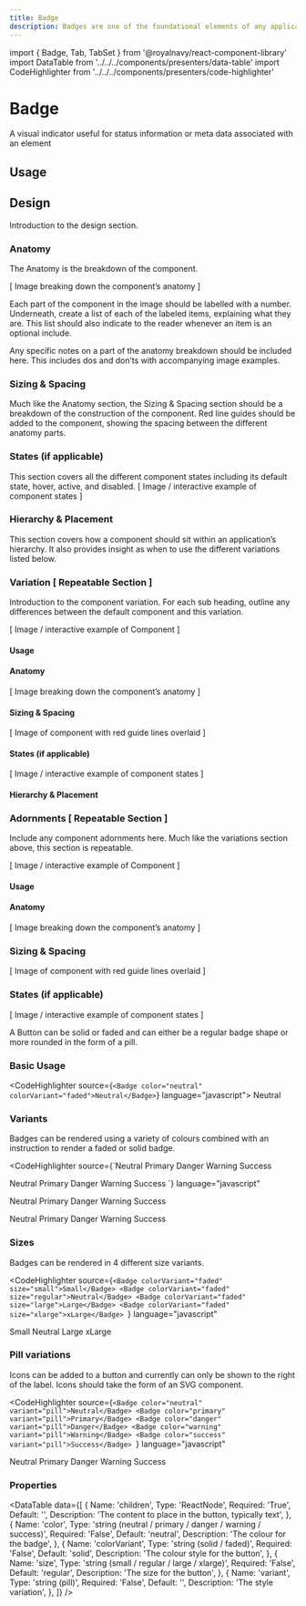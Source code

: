 ```yaml
---
title: Badge
description: Badges are one of the foundational elements of any application.
---
```


import { Badge, Tab, TabSet } from '@royalnavy/react-component-library'
import DataTable from '../../../components/presenters/data-table'
import CodeHighlighter from '../../../components/presenters/code-highlighter'


# Badge
A visual indicator useful for status information or meta data associated with an element

## Usage

<TabSet>

<Tab title="Design">

  ## Design
  Introduction to the design section.

  ### Anatomy
  The Anatomy is the breakdown of the component.

  [ Image breaking down the component’s anatomy ]

  Each part of the component in the image should be labelled with a number. Underneath, create a list of each of the labeled items, explaining what they are. This list should also indicate to the reader whenever an item is an optional include.

  Any specific notes on a part of the anatomy breakdown should be included here. This includes dos and don’ts with accompanying image examples.

  ### Sizing & Spacing
  Much like the Anatomy section, the Sizing & Spacing section should be a breakdown of the construction of the component. Red line guides should be added to the component, showing the spacing between the different anatomy parts.

  ### States (if applicable) 
  This section covers all the different component states including its default state, hover, active, and disabled.
  [ Image / interactive example of component states ]

  ### Hierarchy & Placement
  This section covers how a component should sit within an application’s hierarchy. It also provides insight as when to use the different variations listed below.

  ### Variation [ Repeatable Section ] 
  Introduction to the component variation. For each sub heading, outline any differences between the default component and this variation. 

  [ Image / interactive example of Component ]

  #### Usage

  #### Anatomy
  [ Image breaking down the component’s anatomy ]

  #### Sizing & Spacing
  [ Image of component with red guide lines overlaid ]

  #### States (if applicable)
  [ Image / interactive example of component states ]

  #### Hierarchy & Placement

  ### Adornments [ Repeatable Section ]
  Include any component adornments here. Much like the variations section above, this section is repeatable.

  [ Image / interactive example of Component ]

  #### Usage

  #### Anatomy
  [ Image breaking down the component’s anatomy ]

  ### Sizing & Spacing
  [ Image of component with red guide lines overlaid ]

  ### States (if applicable)
  [ Image / interactive example of component states ]

  </Tab>


<Tab title="Develop">
A Button can be solid or faded and can either be a regular badge shape or more rounded
in the form of a pill.

### Basic Usage
<CodeHighlighter source={`<Badge color="neutral" colorVariant="faded">Neutral</Badge>`} language="javascript">
  <Badge color="neutral" colorVariant="faded">Neutral</Badge>
</CodeHighlighter>

### Variants
Badges can be rendered using a variety of colours combined with an instruction to render a faded or solid badge.

<CodeHighlighter 
source={`<Badge color="neutral" colorVariant="faded">Neutral</Badge>
<Badge color="primary" colorVariant="faded">Primary</Badge>
<Badge color="danger" colorVariant="faded">Danger</Badge>
<Badge color="warning" colorVariant="faded">Warning</Badge>
<Badge color="success" colorVariant="faded">Success</Badge>

<Badge color="neutral" colorVariant="solid">Neutral</Badge>
<Badge color="primary" colorVariant="solid">Primary</Badge>
<Badge color="danger" colorVariant="solid">Danger</Badge>
<Badge color="warning" colorVariant="solid">Warning</Badge>
<Badge color="success" colorVariant="solid">Success</Badge>
`} language="javascript"
>
  <p>
    <Badge color="neutral" colorVariant="faded">Neutral</Badge>
    <Badge color="primary" colorVariant="faded">Primary</Badge>
    <Badge color="danger" colorVariant="faded">Danger</Badge>
    <Badge color="warning" colorVariant="faded">Warning</Badge>
    <Badge color="success" colorVariant="faded">Success</Badge>
  </p>
  <p>
    <Badge color="neutral" colorVariant="solid">Neutral</Badge>
    <Badge color="primary" colorVariant="solid">Primary</Badge>
    <Badge color="danger" colorVariant="solid">Danger</Badge>
    <Badge color="warning" colorVariant="solid">Warning</Badge>
    <Badge color="success" colorVariant="solid">Success</Badge>
  </p>
</CodeHighlighter>

### Sizes
Badges can be rendered in 4 different size variants.

<CodeHighlighter source={`<Badge colorVariant="faded" size="small">Small</Badge>
<Badge colorVariant="faded" size="regular">Neutral</Badge>
<Badge colorVariant="faded" size="large">Large</Badge>
<Badge colorVariant="faded" size="xlarge">xLarge</Badge>
`} language="javascript"
>
  <Badge colorVariant="faded" size="small">Small</Badge>
  <Badge colorVariant="faded" size="regular">Neutral</Badge>
  <Badge colorVariant="faded" size="large">Large</Badge>
  <Badge colorVariant="faded" size="xlarge">xLarge</Badge>
</CodeHighlighter>


### Pill variations
Icons can be added to a button and currently can only be shown to the right of the label. Icons should take the form of an SVG component.

<CodeHighlighter 
source={`<Badge color="neutral" variant="pill">Neutral</Badge>
<Badge color="primary" variant="pill">Primary</Badge>
<Badge color="danger" variant="pill">Danger</Badge>
<Badge color="warning" variant="pill">Warning</Badge>
<Badge color="success" variant="pill">Success</Badge>
`} language="javascript"
>
  <Badge color="neutral" variant="pill">Neutral</Badge>
  <Badge color="primary" variant="pill">Primary</Badge>
  <Badge color="danger" variant="pill">Danger</Badge>
  <Badge color="warning" variant="pill">Warning</Badge>
  <Badge color="success" variant="pill">Success</Badge>
</CodeHighlighter>

### Properties
<DataTable data={[
  {
    Name: 'children',
    Type: 'ReactNode',
    Required: 'True',
    Default: '',
    Description: 'The content to place in the button, typically text',
  },
  {
    Name: 'color',
    Type: 'string (neutral / primary / danger / warning / success)',
    Required: 'False',
    Default: 'neutral',
    Description: 'The colour for the badge',
  },
  {
    Name: 'colorVariant',
    Type: 'string (solid / faded)',
    Required: 'False',
    Default: 'solid',
    Description: 'The colour style for the button',
  },
  {
    Name: 'size',
    Type: 'string (small / regular / large / xlarge)',
    Required: 'False',
    Default: 'regular',
    Description: 'The size for the button',
  },
  {
    Name: 'variant',
    Type: 'string (pill)',
    Required: 'False',
    Default: '',
    Description: 'The style variation',
  },
]} />

</Tab>
</TabSet>

